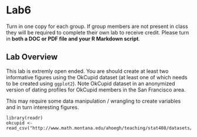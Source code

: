 # Lab6

Turn in one copy for each group. If group members are not present in class they will be required to complete their own lab to receive credit. Please turn in **both a DOC or PDF file and your R Markdown script**. 

## Lab Overview
This lab is extremly open ended. You are should create at least two informative figures using the OkCupid dataset (at least one of which needs to be created using `ggplot2`). Note OkCupid dataset in an anonymized version of dating profiles for OkCupid members in the San Francisco area.

This may require some data manipulation / wrangling to create variables and in turn interesting figures.


```
library(readr)
okcupid <- read_csv("http://www.math.montana.edu/ahoegh/teaching/stat408/datasets/OKCupid_profiles_clean.csv")
```

